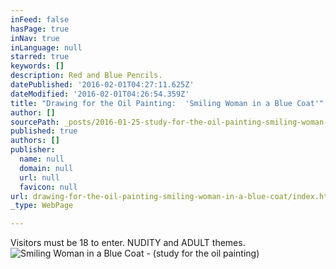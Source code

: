 ```yaml
---
inFeed: false
hasPage: true
inNav: true
inLanguage: null
starred: true
keywords: []
description: Red and Blue Pencils.
datePublished: '2016-02-01T04:27:11.625Z'
dateModified: '2016-02-01T04:26:54.359Z'
title: "Drawing for the Oil Painting:  'Smiling Woman in a Blue Coat'"
author: []
sourcePath: _posts/2016-01-25-study-for-the-oil-painting-smiling-woman-in-a-blue-coat.md
published: true
authors: []
publisher:
  name: null
  domain: null
  url: null
  favicon: null
url: drawing-for-the-oil-painting-smiling-woman-in-a-blue-coat/index.html
_type: WebPage

---
```

Visitors must be 18 to enter.  NUDITY and ADULT themes.
![Smiling Woman in a Blue Coat - (study for the oil painting)](https://s3-us-west-2.amazonaws.com/the-grid-img/p/fad95dc69457f0f4875039f1fa5134a4d74191ef.jpg)
